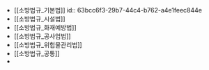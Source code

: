 - [[소방법규_기본법]]
  id:: 63bcc6f3-29b7-44c4-b762-a4e1feec844e
- [[소방법규_시설법]]
- [[소방법규_화재예방법]]
- [[소방법규_공사업법]]
- [[소방법규_위험물관리법]]
- [[소방법규_공통]]
-